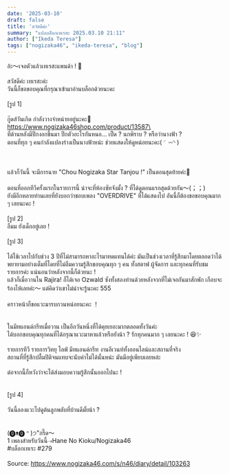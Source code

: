 ```yaml
---
date: '2025-03-10'
draft: false
title: 'สวัสดีค่ะ'
summary: "แปลบล็อกเทเรสะ 2025.03.10 21:11"
author: ["Ikeda Teresa"]
tags: ["nogizaka46", "ikeda-teresa", "blog"]
---
```


อ้ะ〜เจอตัวแล้วเทเรสะแพนด้า ! 👀\
\
สวัสดีค่ะ เทเรสะค่ะ\
วันนี้ก็ขอขอบคุณที่กรุณาเข้ามาอ่านบล็อกด้วยนะคะ\
\
[รูป 1]\
\
กู๊ดส์วันเกิด กำลังวางจำหน่ายอยู่นะคะ👀\
https://www.nogizaka46shop.com/product/13587\
\
ที่ด้านหลังมีปีกงอกขึ้นมา ปีกตัวอะไรกันหนอ… เป็ด ? นกพิราบ ? หรือว่านางฟ้า ?\
ตอนที่ทุก ๆ คนกำลังแปลงร่างเป็นนางฟ้าหน่ะ ช่วยแสดงให้ดูหน่อยนะคะ( ◜︎︎𖥦◝ )\
\
\
\
แล้วก็วันนี้ จะมีการฉาย "Chou Nogizaka Star Tanjou !" เป็นตอนสุดท้ายค่ะ🌟\
\
ตอนที่ออกทีวีครั้งแรกในรายการนี้ น่าจะที่ห้องซัทจังมั้ง ? ที่ได้ดูตอนแรกสุดด้วยกัน〜(；；)\
ยังมีอีกหลายท่านเลยที่ยังบอกว่าชอบเพลง "OVERDRIVE" ที่ได้แสดงไป อันนี้ก็ต้องขอขอบคุณมาก ๆ เลยนะคะ !\
\
[รูป 2]\
อืมม ยังเด็กอยู่เลย !\
\
[รูป 3]\
\
ได้ใช้เวลาไปกับช่วง 3 ปีที่ไม่สามารถหาอะไรมาทดแทนได้ค่ะ มันเป็นช่วงเวลาที่รู้สึกมาโดยตลอดว่าได้พยายามอย่างเต็มที่โดยที่ไม่ลืมความรู้สึกขอบคุณทุก ๆ คน ทั้งสตาฟ ผู้จัดการ และทุกคนที่รับชมรายการค่ะ แน่นอนว่าหลังจากนี้ก็ด้วยนะ !\
แล้วก็เมื่อวานใน Rajira! ก็ได้เจอ Ozwald ซังทั้งสองท่านด้วยหลังจากที่ไม่เจอกันมาสักพัก เกือบจะร้องไห้เลยค่ะ〜 แต่คิดว่าเขาไม่น่าจะรู้นะคะ 555\
\
คราวหน้าก็ขอแวะมารบกวนหน่อยนะคะ ！\
\
\
ในมีทแอนด์กรีทเมื่อวาน เป็นอีกวันหนึ่งที่ได้คุยเยอะมากตลอดทั้งวันค่ะ\
ได้บอกขอบคุณทุกคนที่ได้กรุณาแวะมาหาแล้วหรือยังน้า ? รักทุกคนมาก ๆ เลยนะคะ ! 😆✨️\
\
รายการทีวี รายการวิทยุ ไลฟ์ มีทแอนด์กรีท งานอีเวนท์ทั้งออนไลน์และสถานที่จริง\
สถานที่ที่รู้สึกปลื้มปิติจนแทบจะนับค่าไม่ได้นั้นหน่ะ มันมีอยู่เพียบเลยหล่ะ\
\
ต่อจากนี้ก็หวังว่าจะได้ส่งมอบความรู้สึกนั้นออกไปนะ !\
\
\
[รูป 4]\
\
วันนี้ลองแวะไปดูต้นลูกพลับที่บ้านดีมั้ยน้า ?\
\
\
(⓿ᴥ⓿ ᐢ  )੭"กรี๊ด〜\
1 เพลงสำหรับวันนี้⇢Hane No Kioku/Nogizaka46\
#บล็อกเทเระ #279\
\
Source: https://www.nogizaka46.com/s/n46/diary/detail/103263
